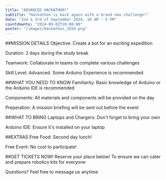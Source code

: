 ```yaml
---
title: "ADVANCED HACKATHON!"
subtitle: "Hackathon is back again with a brand new challenge!"
date: "2nd & 3rd of September 2024, 10 AM - 5 PM"
countdownto: "2024-09-02T10:00:00"
poster: "/images/Hackathon_2024.png"
---
```


##MISSION DETAILS
Objective: Create a bot for an exciting expedition

Duration: 2 days during the study break

Teamwork: Collaborate in teams to complete various challenges

Skill Level: Advanced. Some Arduino Experience is recommended

##WHAT YOU NEED TO KNOW
Familiarity: Basic knowledge of Arduino or the Arduino IDE is recommended

Components: All materials and components will be provided on the day

Preperation: A mission briefing will be sent out before the event

##WHAT TO BRING
Laptops and Chargers: Don't forget to bring your own

Arduino IDE: Ensure it's installed on your laptop

##EXTRAS
Free Food: Second day lunch!

Free Event: No cost to participate!

##GET TICKETS NOW!
Reserve your place below! To ensure we can cater and prepare robotics kits for everyone

Questions? Feel free to message us anytime